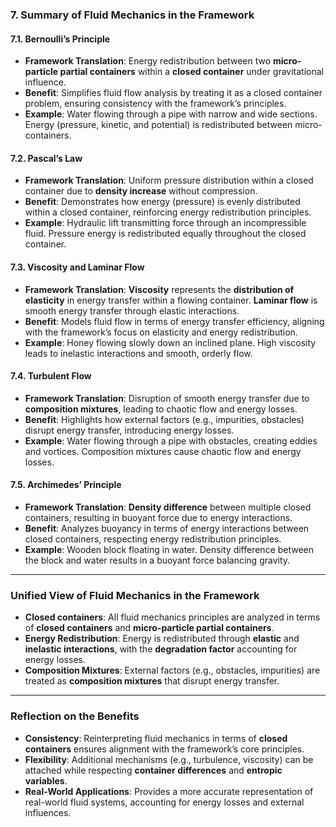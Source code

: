 ### 7. Summary of Fluid Mechanics in the Framework

#### 7.1. **Bernoulli’s Principle**
- **Framework Translation**: Energy redistribution between two **micro-particle partial containers** within a **closed container** under gravitational influence.
- **Benefit**: Simplifies fluid flow analysis by treating it as a closed container problem, ensuring consistency with the framework’s principles.
- **Example**: Water flowing through a pipe with narrow and wide sections. Energy (pressure, kinetic, and potential) is redistributed between micro-containers.

#### 7.2. **Pascal’s Law**
- **Framework Translation**: Uniform pressure distribution within a closed container due to **density increase** without compression.
- **Benefit**: Demonstrates how energy (pressure) is evenly distributed within a closed container, reinforcing energy redistribution principles.
- **Example**: Hydraulic lift transmitting force through an incompressible fluid. Pressure energy is redistributed equally throughout the closed container.

#### 7.3. **Viscosity and Laminar Flow**
- **Framework Translation**: **Viscosity** represents the **distribution of elasticity** in energy transfer within a flowing container. **Laminar flow** is smooth energy transfer through elastic interactions.
- **Benefit**: Models fluid flow in terms of energy transfer efficiency, aligning with the framework’s focus on elasticity and energy redistribution.
- **Example**: Honey flowing slowly down an inclined plane. High viscosity leads to inelastic interactions and smooth, orderly flow.

#### 7.4. **Turbulent Flow**
- **Framework Translation**: Disruption of smooth energy transfer due to **composition mixtures**, leading to chaotic flow and energy losses.
- **Benefit**: Highlights how external factors (e.g., impurities, obstacles) disrupt energy transfer, introducing energy losses.
- **Example**: Water flowing through a pipe with obstacles, creating eddies and vortices. Composition mixtures cause chaotic flow and energy losses.

#### 7.5. **Archimedes’ Principle**
- **Framework Translation**: **Density difference** between multiple closed containers, resulting in buoyant force due to energy interactions.
- **Benefit**: Analyzes buoyancy in terms of energy interactions between closed containers, respecting energy redistribution principles.
- **Example**: Wooden block floating in water. Density difference between the block and water results in a buoyant force balancing gravity.

---

### Unified View of Fluid Mechanics in the Framework
- **Closed containers**: All fluid mechanics principles are analyzed in terms of **closed containers** and **micro-particle partial containers**.
- **Energy Redistribution**: Energy is redistributed through **elastic** and **inelastic interactions**, with the **degradation factor** accounting for energy losses.
- **Composition Mixtures**: External factors (e.g., obstacles, impurities) are treated as **composition mixtures** that disrupt energy transfer.

---

### Reflection on the Benefits
- **Consistency**: Reinterpreting fluid mechanics in terms of **closed containers** ensures alignment with the framework’s core principles.
- **Flexibility**: Additional mechanisms (e.g., turbulence, viscosity) can be attached while respecting **container differences** and **entropic variables**.
- **Real-World Applications**: Provides a more accurate representation of real-world fluid systems, accounting for energy losses and external influences.